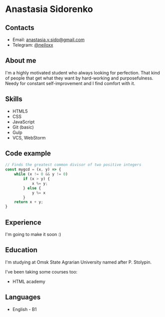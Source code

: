 # Anastasia Sidorenko

## Contacts

* Email: [anastasia.v.sido@gmail.com](mailto:anastasia.v.sido@gmail.com)
* Telegram: [@neiloxx](https://t.me/neiloxx)

## About me

I'm a highly motivated student who always looking for perfection. That kind of people that get what they want by
hard-working and purposefulness. Needy for constant self-improvement and I find comfort with it.

## Skills

* HTML5
* CSS
* JavaScript
* Git (basic)
* Gulp
* VCS, WebStorm

## Code example

```js
// Finds the greatest common divisor of two positive integers
const mygcd = (x, y) => {
    while (x != 0 && y != 0)
        if (x > y) {
            x %= y;
        } else {
            y %= x
        }
    return x + y;
}
```

## Experience

I'm going to make it soon :)

## Education

I'm studying at Omsk State Agrarian University named after P. Stolypin.

I've been taking some courses too:

* HTML academy

## Languages

* English - B1




